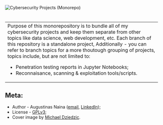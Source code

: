 <img src='http://drive.google.com/uc?export=view&id=1orgEJBAvl2JWdJXAffiHzIXqVKBmMGFG' alt='Cybersecurity Projects (Monorepo)'/>

#

<table>
  <tr>
    <td>
      Purpose of this monorepository is to bundle all of my cybersecurity projects
      and keep them separate from other topics like data science, web development,
      etc. Each branch of this repository is a standalone project, Additionally - you can refer to branch topics
      for a more thoutough grouping of projects, topics include, but are not limited to:
      <ul>
        <li>Penetration testing reports in Jupyter Notebooks;</li>
        <li>Reconnaisance, scanning & exploitation tools/scripts.</li>
      </ul>
    </td>
  </tr>
</table>

## Meta:

- Author - Augustinas Naina ([email](mailto:augustinasnaina@gmail.com), [LinkedIn](https://www.linkedin.com/in/augustinasn/));
- License - [GPLv3](https://github.com/augustinasn/_cybersecurity_projects/blob/master/LICENSE);
- Cover image by <a href='https://unsplash.com/@lazycreekimages'>Michael Dziedzic</a>.
